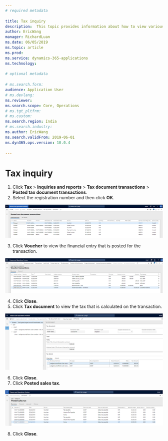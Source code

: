 ```yaml
---
# required metadata

title: Tax inquiry
description:  This topic provides information about how to view various types of tax information.
author: EricWang
manager: RichardLuan
ms.date: 06/05/2019
ms.topic: article
ms.prod: 
ms.service: dynamics-365-applications
ms.technology: 

# optional metadata

# ms.search.form: 
audience: Application User
# ms.devlang: 
ms.reviewer: 
ms.search.scope: Core, Operations
# ms.tgt_pltfrm: 
# ms.custom: 
ms.search.region: India
# ms.search.industry: 
ms.author: EricWang
ms.search.validFrom: 2019-06-01
ms.dyn365.ops.version: 10.0.4

---
```


# Tax inquiry

1. Click **Tax** \> **Inquiries and reports** \> **Tax document transactions** \> **Posted tax document transactions**.
2. Select the registration number and then click **OK**.

![](media/Capture2019052111.PNG)

3. Click **Voucher** to view the financial entry that is posted for the transaction.

![](media/Capture2019052112.PNG)

4. Click **Close**.
5. Click **Tax document** to view the tax that is calculated on the transaction.

![](media/Capture2019052113.PNG)

6. Click **Close**.
7. Click **Posted sales tax**.

![](media/Capture2019052114.PNG)

8. Click **Close**.
